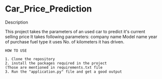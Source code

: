 # Car_Price_Prediction

Description

This project takes the parameters of an used car to predict it's current selling price
It takes following parameters: 
    company name
    Model name
    year of purchase 
    fuel type it uses
    No. of kilometers it has driven.
    
    HOW TO USE
    
    1. Clone the repository
    2. install the packages required in the project
    (Those are mentioned in requirements.txt file
    3. Run the "application.py" file and get a good output
